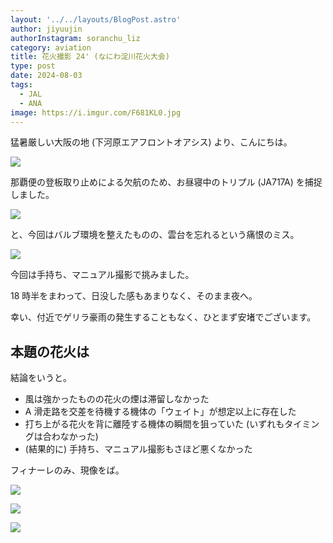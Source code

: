```yaml
---
layout: '../../layouts/BlogPost.astro'
author: jiyuujin
authorInstagram: soranchu_liz
category: aviation
title: 花火撮影 24' (なにわ淀川花火大会)
type: post
date: 2024-08-03
tags:
  - JAL
  - ANA
image: https://i.imgur.com/F681KL0.jpg
---
```


猛暑厳しい大阪の地 (下河原エアフロントオアシス) より、こんにちは。

![](/assets/img/20240803/ITM_1.JPG)

那覇便の登板取り止めによる欠航のため、お昼寝中のトリプル (JA717A) を捕捉しました。

![](/assets/img/20240803/JA717A.JPG)

と、今回はバルブ環境を整えたものの、雲台を忘れるという痛恨のミス。

![](/assets/img/20240803/ITM_2.JPG)

今回は手持ち、マニュアル撮影で挑みました。

18 時半をまわって、日没した感もあまりなく、そのまま夜へ。

幸い、付近でゲリラ豪雨の発生することもなく、ひとまず安堵でございます。

## 本題の花火は

結論をいうと。

- 風は強かったものの花火の煙は滞留しなかった
- A 滑走路を交差を待機する機体の「ウェイト」が想定以上に存在した
- 打ち上がる花火を背に離陸する機体の瞬間を狙っていた (いずれもタイミングは合わなかった)
- (結果的に) 手持ち、マニュアル撮影もさほど悪くなかった

フィナーレのみ、現像をば。

![](/assets/img/20240803/Fireworks_1.JPG)

![](/assets/img/20240803/Fireworks_2.JPG)

![](/assets/img/20240803/Fireworks_3.JPG)
